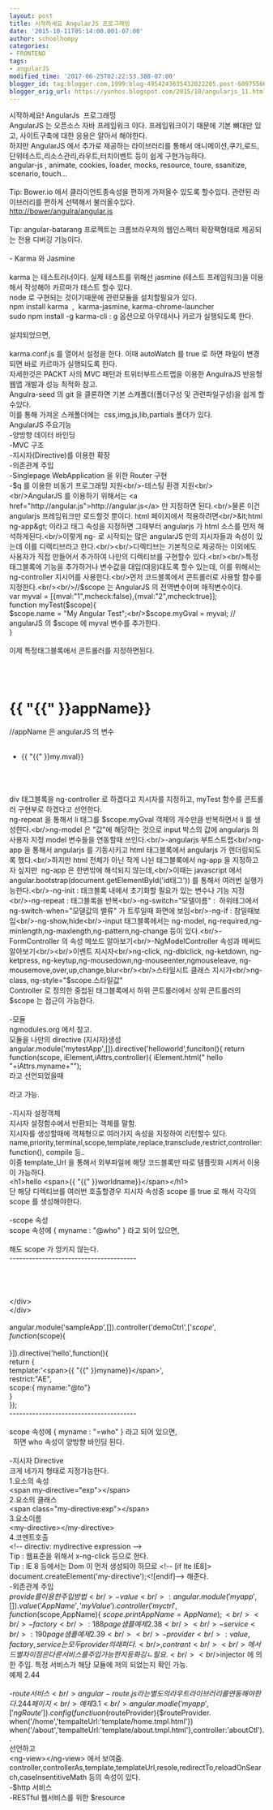 ```yaml
---
layout: post
title: 시작하세요 AngularJS 프로그래밍
date: '2015-10-11T05:14:00.001-07:00'
author: schoolhompy
categories:
- FRONTEND
tags:
- angularJS
modified_time: '2017-06-25T02:22:53.388-07:00'
blogger_id: tag:blogger.com,1999:blog-4954243635432022205.post-6097556646177725797
blogger_orig_url: https://yunhos.blogspot.com/2015/10/angularjs_11.html
---
```


시작하세요! AngularJs  프로그래밍<br/>AngularJS 는 오픈소스 자바 프레임워크 이다. 프레임워크이기 때문에 기본 뼈대만 있고, 사이트구축에 대한 응용은 알아서 해야한다.<br/>하지만 AngularJS 에서 추가로 제공하는 라이브러리를 통해서 애니메이션,쿠기,로드,단위테스트,리소스관리,라우트,터치이벤트 등이 쉽게 구현가능하다.<br/>angular-js , animate, cookies, loader, mocks, resource, toure, ssanitize, scenario, touch...<br/><br/>Tip: Bower.io 에서 클라이언트종속성을 편하게 가져올수 있도록 할수있다. 관련된 라이브러리를 편하게 선택해서 불러올수있다.<br/><a href="http://bower/angulra/angular.js">http://bower/angulra/angular.js</a><br/><br/>Tip: angular-batarang 프로젝트는 크롬브라우져의 웹인스펙터 확장팩형태로 제공되는 전용 디버깅 기능이다.<br/><br/>- Karma 와 Jasmine<br/><br/>karma 는 테스트러너이다. 실제 테스트를 위해선 jasmine (테스트 프레임워크)을 이용해서 작성해야 카르마가 테스트 할수 있다.<br/>node 로 구현되는 것이기때문에 관련모듈을 설치할필요가 있다.<br/>npm install karma  ,  karma-jasmine, karma-chrome-launcher<br/>sudo npm install -g karma-cli : g 옵션으로 아무데서나 카르가 실행되도록 한다.<br/><br/>설치되었으면,<br/><br/>karma.conf.js 를 열어서 설정을 한다. 이때 autoWatch 를 true 로 하면 파일이 변경되면 바로 카르마가 실행되도록 한다.<br/>자세한것은 PACKT 사의 MVC 패턴과 트위터부트스트랩을 이용한 AngulraJS 반응형 웹앱 개발과 성능 최적화 참고.<br/>Angulra-seed 의 git 을 클론하면 기본 스캐폴더(폴더구성 및 관련파일구성)을 쉽게 할수있다.<br/>이를 통해 가져온 스캐폴더에는  css,img,js,lib,partials 폴더가 있다.<br/>AngularJS 주요기능<br/>-양방향 데이터 바인딩<br/>-MVC 구조<br/>-지시자(Directive)를 이용한 확장<br/>-의존관계 주입<br/>-Singlepage WebApplication 을 위한 Router 구현<br/>-$q 를 이용한 비동기 프로그래밍 지원<br/>-테스팅 환경 지원<br/><br/>AngularJS 를 이용하기 위해서는 <a href="http://angular.js">http://angular.js</a> 만 지정하면 된다.<br/>물론 이건 angularjs 프레임워크만 로드할것 뿐이다. html 페이지에서 적용하려면<br/>&lt;html ng-app&gt; 이라고 태그 속성을 지정하면 그때부터 angularjs 가 html 소스를 먼저 해석하게된다.<br/>이렇게 ng- 로 시작되는 많은 angularJS 만의 지시자들과 속성이 있는데 이를 디렉티브라고 한다.<br/><br/>디렉티브는 기본적으로 제공하는 이외에도 사용자가 직접 만들어서 추가하여 나만의 디렉티브를 구현할수 있다.<br/><br/>특정 태그블록에 기능을 추가하거나 변수값을 대입(대응)대도록 할수 있는데, 이를 위해서는 ng-controller 지시어를 사용한다.<br/>먼저 코드블록에서 콘트롤러로 사용할 함수를 지정한다.<br/><br/>//$scope 는 AngularJS 의 전역변수이며 매직변수이다.<br/>var myval = [{mval:"1",mcheck:false},{mval:"2",mcheck:true}];<br/>function myTest($scope){<br/>$scope.name = "My Angular Test";<br/>$scope.myGval = myval; // angularJS 의 $scope 에 myval 변수를 추가한다.<br/>}<br/><br/>이제 특정태그블록에서 콘트롤러를 지정하면된다.<br/><br/><div><br/><h1>{{ "{{" }}appName}}</h1> //appName 은 angularJS 의 변수<br/><ul><br/><li>{{ "{{" }}my.mval}}</li><br/></ul><br/><br/>div 태그블록을 ng-controller 로 하겠다고 지시자를 지정하고, myTest 함수를 콘트롤러 구현부로 하겠다고 선언한다.<br/>ng-repeat 을 통해서 li 태그를 $scope.myGval 객체의 개수만큼 반복하면서 li 를 생성한다.<br/>ng-model 은 "값"에 해당하는 것으로 input 박스의 값에 angularjs 의 사용자 지정 model 변수들을 연동할때 쓰인다.<br/>-angularjs 부트스트랩<br/>ng-app 을 통해서 angularjs 를 기동시키고 html 태그블록에서 angularjs 가 렌더링되도록 했다.<br/>하지만 html 전체가 아닌 작게 나뉜 태그블록에서 ng-app 을 지정하고자 싶지만  ng-app 은 한번밖에 해석되지 않는데,<br/>이때는 javascript 에서 angular.bootstrap(document.getElementById('id태그')) 를 통해서 여러번 실행가능한다.<br/>-ng-init : 태크블록 내에서 초기화할 필요가 있는 변수나 기능 지정<br/>-ng-repeat : 태그블록을 반복<br/>-ng-switch="모델이름" :  하위테그에서 ng-switch-when="모델값의 밸류" 가 트루일때 화면에 보임<br/>-ng-if : 참일때보임<br/>-ng-show,hide<br/>-input 태그블록에서는 ng-model, ng-required,ng-minlength,ng-maxlength,ng-pattern,ng-change 등이 있다.<br/>-FormController 의 속성 메쏘드 알아보기<br/>-NgModelController 속성과 메써드 알아보기<br/><br/>이벤트 지시자<br/>ng-click, ng-dblclick, ng-ketdown, ng-ketpress, ng-keytup,ng-mousedown,ng-mouseenter,ngmouseleave, ng-mousemove,over,up,change,blur<br/><br/>스타일시트 클래스 지시가<br/>ng-class, ng-style="$scope.스타일값"<br/>Controller 로 정의한 중첩된 태그블록에서 하위 콘트롤러에서 상위 콘트롤러의 $scope 는 접근이 가능한다.<br/><br/>-모듈<br/>ngmodules.org 에서 참고.<br/>모듈을 나만의 directive (지시자)생성<br/>angular.module('mytestApp',[]).directive('helloworld',funciton(){ return function(scope, iElement,iAttrs,controller){ iElement.html("<span> hello "+iAttrs.myname+"</span>");<br/>라고 선언되었을때<br/><div></div><br/>라고 가능.<br/><br/>-지시자 설정객체<br/>지시자 설정함수에서 반환되는 객체를 말함.<br/>지시자를 생성할때에 객체형으로 여러가지 속성을 지정하여 리턴할수 있다.<br/>name,priority,terminal,scope,template,replace,transclude,restrict,controller:function(), compile 등..<br/>이중 template_Url 을 통해서 외부파일에 해당 코드블록만 따로 템플릿화 시켜서 이용이 가능하다.<br/>&lt;h1&gt;hello &lt;span&gt;{{ "{{" }}worldname}}&lt;/span&gt;&lt;/h1&gt;<br/>단 해당 디렉티브를 여러번 호출할경우 지시자 속성중 scope 를 true 로 해서 각각의 scope 를 생성해야한다.<br/><br/>-scope 속성<br/>scope 속성에 { myname : "@who" } 라고 되어 있으면, <div></div>  <div></div> 해도 scope 가 엉키지 않는다.<br/>---------------------------------------<br/><div><br/><div><br/><div></div><br/><div></div><br/>&lt;/div&gt;<br/>&lt;/div&gt;<br/><br/>angular.module('sampleApp',[]).controller('demoCtrl',['$scope',function($scope){<br/><br/>}]).directive('hello',function(){<br/>return {<br/>template:'&lt;span&gt;{{ "{{" }}myname}}&lt;/span&gt;',<br/>restrict:"AE",<br/>scope:{ myname:"@to"}<br/>}<br/>});<br/>---------------------------------------<br/><br/>scope 속성에 { myname : "=who" } 라고 되어 있으면, <div></div>  하면 who 속성이 양방향 바인딩 된다.<br/><br/>-지시자 Directive<br/>크게 네가지 형태로 지정가능한다.<br/>1.요소의 속성<br/>&lt;span my-directive="exp"&gt;&lt;/span&gt;<br/>2.요소의 클래스<br/>&lt;span class="my-directive:exp"&gt;&lt;/span&gt;<br/>3.요소이름<br/>&lt;my-directive&gt;&lt;/my-directive&gt;<br/>4.코멘트호출<br/>&lt;!-- directiv: mydirective expression --&gt;<br/>Tip : 웹표준을 위해서 x-ng-click 등으로 한다.<br/>Tip : IE 8 등에서는 Dom 이 먼저 생성되야 하므로 &lt;!-- [if lte IE8]&gt;  document.createElement('my-directive');&lt;![endif]--&gt; 해준다.<br/>-외존관계 주입<br/>$provide  를 이용한 주입방법<br/>-value<br/>: angular.module('myapp',[]).value('AppName','myValue').controller('myctrl',function($scope,AppName){ $scope.printAppName = AppName);<br/><br/>-factory<br/>: 188page 샘플 예제 2.38<br/><br/>-service<br/>: 190page 샘플 예제 2.39<br/><br/>-provider<br/>: value,factory,service 는 모두  provider 의 래퍼다.<br/>,contrant<br/><br/>메서드별 차이점은 다른 서비스를 주입가능한지 등 화깅ㄴ필요.<br/><br/>$injector 에 의한 주입. 특정 서비스가 해당 모듈에 저의 되었는지 확인 가능.<br/>예제 2.44<br/><br/>-$route 서비스<br/>angular-route.js 라는 별도의 라우트 라이브러리를 연동해야 한다. 244 페이지<br/>예제 3.1<br/>angular.modle('myapp',['ngRoute']).config(functiuon($routeProvider){$routeProvider.<br/>when('/home','tempalteUrl:'template/home.tmpl.html'})<br/>when('/about','tempalteUrl:'template/about.tmpl.html'},controller:'aboutCtl')..<br/>선언하고<br/>&lt;ng-view&gt;&lt;/ng-view&gt; 에서 보여줌.<br/>controller,controllerAs,template,templateUrl,resole,redirectTo,reloadOnSearch,caseInsentitiveMath 등의 속성이 있다.<br/>-$http 서비스<br/>-RESTful 웹서비스를 위한 $resource